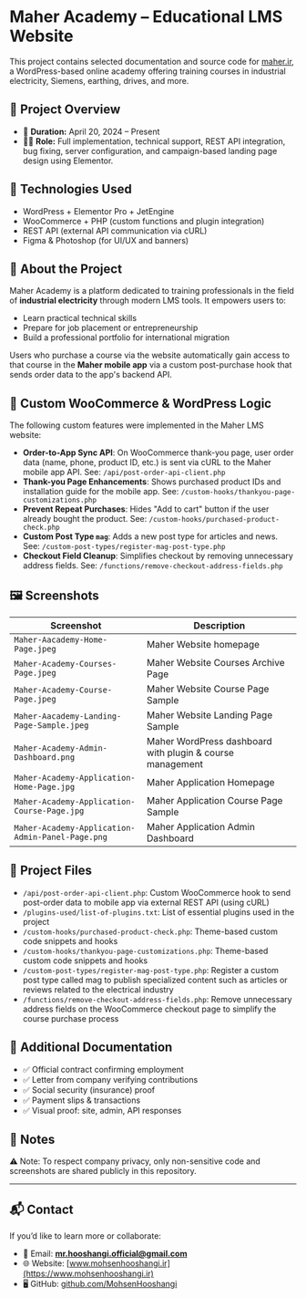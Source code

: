 # Maher Academy – Educational LMS Website

This project contains selected documentation and source code for [maher.ir](https://maher.ir), a WordPress-based online academy offering training courses in industrial electricity, Siemens, earthing, drives, and more.

## 🔧 Project Overview

- 📅 **Duration:** April 20, 2024 – Present  
- 👨‍💻 **Role:** Full implementation, technical support, REST API integration, bug fixing, server configuration, and campaign-based landing page design using Elementor.

## 🧰 Technologies Used

- WordPress + Elementor Pro + JetEngine  
- WooCommerce + PHP (custom functions and plugin integration)  
- REST API (external API communication via cURL)  
- Figma & Photoshop (for UI/UX and banners)

## 🧠 About the Project

Maher Academy is a platform dedicated to training professionals in the field of **industrial electricity** through modern LMS tools. It empowers users to:

- Learn practical technical skills  
- Prepare for job placement or entrepreneurship  
- Build a professional portfolio for international migration

Users who purchase a course via the website automatically gain access to that course in the **Maher mobile app** via a custom post-purchase hook that sends order data to the app's backend API.


  ## 🧩 Custom WooCommerce & WordPress Logic

The following custom features were implemented in the Maher LMS website:

- **Order-to-App Sync API**: On WooCommerce thank-you page, user order data (name, phone, product ID, etc.) is sent via cURL to the Maher mobile app API. See: `/api/post-order-api-client.php`
- **Thank-you Page Enhancements**: Shows purchased product IDs and installation guide for the mobile app. See: `/custom-hooks/thankyou-page-customizations.php`
- **Prevent Repeat Purchases**: Hides "Add to cart" button if the user already bought the product. See: `/custom-hooks/purchased-product-check.php`
- **Custom Post Type `mag`**: Adds a new post type for articles and news. See: `/custom-post-types/register-mag-post-type.php`
- **Checkout Field Cleanup**: Simplifies checkout by removing unnecessary address fields. See: `/functions/remove-checkout-address-fields.php`


## 🖼️ Screenshots

| Screenshot | Description |
|------------|-------------|
| `Maher-Aacademy-Home-Page.jpeg` | Maher Website homepage |
| `Maher-Academy-Courses-Page.jpeg` | Maher Website Courses Archive Page |
| `Maher-Academy-Course-Page.jpeg` | Maher Website Course Page Sample |
| `Maher-Aacademy-Landing-Page-Sample.jpeg` | Maher Website Landing Page Sample |
| `Maher-Academy-Admin-Dashboard.png` | Maher WordPress dashboard with plugin & course management |
| `Maher-Academy-Application-Home-Page.jpg` |Maher  Application Homepage |
| `Maher-Academy-Application-Course-Page.jpg` | Maher  Application Course Page Sample |
| `Maher-Academy-Application-Admin-Panel-Page.png` | Maher  Application Admin Dashboard |

## 📂 Project Files

- `/api/post-order-api-client.php`: Custom WooCommerce hook to send post-order data to mobile app via external REST API (using cURL)
- `/plugins-used/list-of-plugins.txt`: List of essential plugins used in the project
- `/custom-hooks/purchased-product-check.php`: Theme-based custom code snippets and hooks
- `/custom-hooks/thankyou-page-customizations.php`: Theme-based custom code snippets and hooks
- `/custom-post-types/register-mag-post-type.php`: Register a custom post type called mag to publish specialized content such as articles or reviews related to the electrical industry
- `/functions/remove-checkout-address-fields.php`: Remove unnecessary address fields on the WooCommerce checkout page to simplify the course purchase process

## 📄 Additional Documentation

- ✅ Official contract confirming employment  
- ✅ Letter from company verifying contributions  
- ✅ Social security (insurance) proof  
- ✅ Payment slips & transactions  
- ✅ Visual proof: site, admin, API responses

## 📌 Notes

⚠️ Note: To respect company privacy, only non-sensitive code and screenshots are shared publicly in this repository.

---

## 📬 Contact

If you’d like to learn more or collaborate:

- 📧 Email: **mr.hooshangi.official@gmail.com**  
- 🌐 Website: [www.mohsenhooshangi.ir](https://www.mohsenhooshangi.ir)  
- 🖥️ GitHub: [github.com/MohsenHooshangi](https://github.com/MohsenHooshangi)
